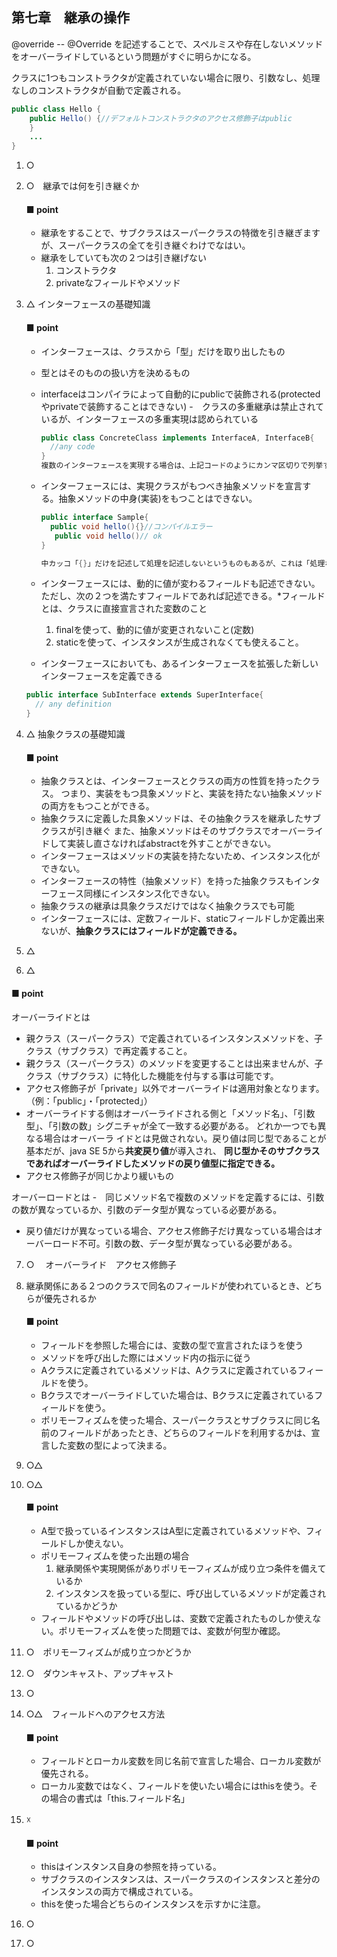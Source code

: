 ## 第七章　継承の操作  
@override -- @Override を記述することで、スペルミスや存在しないメソッドをオーバーライドしているという問題がすぐに明らかになる。

クラスに1つもコンストラクタが定義されていない場合に限り、引数なし、処理なしのコンストラクタが自動で定義される。
```java
public class Hello {
    public Hello() {//デフォルトコンストラクタのアクセス修飾子はpublic
    }
    ...
}
```



1. ○
2. ○　継承では何を引き継ぐか
     #### ■ point 
     - 継承をすることで、サブクラスはスーパークラスの特徴を引き継ぎますが、スーパークラスの全てを引き継ぐわけでなはい。
     - 継承をしていても次の２つは引き継げない
        1. コンストラクタ
        2. privateなフィールドやメソッド

3. △ インターフェースの基礎知識
    #### ■ point
     - インターフェースは、クラスから「型」だけを取り出したもの
     - 型とはそのものの扱い方を決めるもの
     - interfaceはコンパイラによって自動的にpublicで装飾される(protectedやprivateで装飾することはできない)
     -　クラスの多重継承は禁止されているが、インターフェースの多重実現は認められている

        ```java
        public class ConcreteClass implements InterfaceA, InterfaceB{
          //any code
        }
        複数のインターフェースを実現する場合は、上記コードのようにカンマ区切りで列挙する。

        ```
     - インターフェースには、実現クラスがもつべき抽象メソッドを宣言する。抽象メソッドの中身(実装)をもつことはできない。

        ```java
        public interface Sample{
          public void hello(){}//コンパイルエラー
           public void hello()// ok
        }

        中カッコ「{}」だけを記述して処理を記述しないというものもあるが、これは「処理なし」という中身を持っているものと解釈される。
        ```
     - インターフェースには、動的に値が変わるフィールドも記述できない。ただし、次の２つを満たすフィールドであれば記述できる。*フィールドとは、クラスに直接宣言された変数のこと
        1. finalを使って、動的に値が変更されないこと(定数)
        2. staticを使って、インスタンスが生成されなくても使えること。  
          
     - インターフェースにおいても、あるインターフェースを拡張した新しいインターフェースを定義できる

      ```java
      public interface SubInterface extends SuperInterface{
        // any definition
      }
      ```

4. △ 抽象クラスの基礎知識  
    #### ■ point
    - 抽象クラスとは、インターフェースとクラスの両方の性質を持ったクラス。
      つまり、実装をもつ具象メソッドと、実装を持たない抽象メソッドの両方をもつことができる。
    - 抽象クラスに定義した具象メソッドは、その抽象クラスを継承したサブクラスが引き継ぐ
      また、抽象メソッドはそのサブクラスでオーバーライドして実装し直さなければabstractを外すことができない。
    - インターフェースはメソッドの実装を持たないため、インスタンス化ができない。
    - インターフェースの特性（抽象メソッド）を持った抽象クラスもインターフェース同様にインスタンス化できない。
    - 抽象クラスの継承は具象クラスだけではなく抽象クラスでも可能
    - インターフェースには、定数フィールド、staticフィールドしか定義出来ないが、**抽象クラスにはフィールドが定義できる。**

5. △
6. △
  #### ■ point 
  オーバーライドとは
  - 親クラス（スーパークラス）で定義されているインスタンスメソッドを、子クラス（サブクラス）で再定義すること。
  - 親クラス（スーパークラス）のメソッドを変更することは出来ませんが、子クラス（サブクラス）に特化した機能を付与する事は可能です。
  - アクセス修飾子が「private」以外でオーバーライドは適用対象となります。（例：「public」・「protected」）
  - オーバーライドする側はオーバーライドされる側と「メソッド名」、「引数型」、「引数の数」シグニチャが全て一致する必要がある。
    どれか一つでも異なる場合はオーバーラ イドとは見做されない。戻り値は同じ型であることが基本だが、java SE 5から**共変戻り値**が導入され、
    **同じ型かそのサブクラスであればオーバーライドしたメソッドの戻り値型に指定できる。**
  - アクセス修飾子が同じかより緩いもの

  オーバーロードとは
  -　同じメソッド名で複数のメソッドを定義するには、引数の数が異なっているか、引数のデータ型が異なっている必要がある。
  -  戻り値だけが異なっている場合、アクセス修飾子だけ異なっている場合はオーバーロード不可。引数の数、データ型が異なっている必要がある。


7. ○　 オーバーライド　アクセス修飾子
8. 継承関係にある２つのクラスで同名のフィールドが使われているとき、どちらが優先されるか
    #### ■ point
    - フィールドを参照した場合には、変数の型で宣言されたほうを使う
    - メソッドを呼び出した際にはメソッド内の指示に従う
    - Aクラスに定義されているメソッドは、Aクラスに定義されているフィールドを使う。
    - Bクラスでオーバーライドしていた場合は、Bクラスに定義されているフィールドを使う。
    - ポリモーフィズムを使った場合、スーパークラスとサブクラスに同じ名前のフィールドがあったとき、どちらのフィールドを利用するかは、宣言した変数の型によって決まる。

9. ○△
10. ○△
    #### ■ point
    - A型で扱っているインスタンスはA型に定義されているメソッドや、フィールドしか使えない。
    - ポリモーフィズムを使った出題の場合
      1. 継承関係や実現関係がありポリモーフィズムが成り立つ条件を備えているか
      1. インスタンスを扱っている型に、呼び出しているメソッドが定義されているかどうか
    - フィールドやメソッドの呼び出しは、変数で定義されたものしか使えない。ポリモーフィズムを使った問題では、変数が何型か確認。
    
11. ○　ポリモーフィズムが成り立つかどうか
12. ○　ダウンキャスト、アップキャスト
13. ○
14. ○△　フィールドへのアクセス方法
     #### ■ point
     - フィールドとローカル変数を同じ名前で宣言した場合、ローカル変数が優先される。
     - ローカル変数ではなく、フィールドを使いたい場合にはthisを使う。その場合の書式は「this.フィールド名」

15. ☓　
    #### ■ point
    - thisはインスタンス自身の参照を持っている。
    - サブクラスのインスタンスは、スーパークラスのインスタンスと差分のインスタンスの両方で構成されている。
    - thisを使った場合どちらのインスタンスを示すかに注意。

16. ○ 
17. ○

